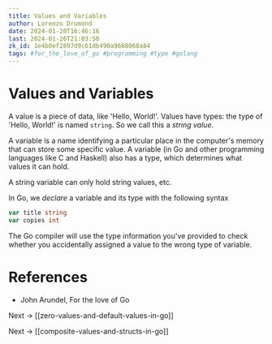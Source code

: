 ```yaml
---
title: Values and Variables
author: Lorenzo Drumond
date: 2024-01-20T16:46:16
last: 2024-01-26T21:03:50
zk_id: 1e4b0ef2897d9c61db490a9668068a84
tags: #for_the_love_of_go #programming #type #golang
---
```



# Values and Variables
A value is a piece of data, like 'Hello, World!'. Values have types: the type of 'Hello, World!' is named `string`. So we call this a _string value_.

A variable is a name identifying a particular place in the computer's memory that can store some specific value. A variable (in Go and other programming languages like C and Haskell) also has a type, which determines what values it can hold.

A string variable can only hold string values, etc.

In Go, we _declare_ a variable and its type with the following syntax
```go
var title string
var copies int
```

The Go compiler will use the type information you've provided to check whether you accidentally assigned a value to the wrong type of variable.

# References
- John Arundel, For the love of Go

Next -> [[zero-values-and-default-values-in-go]]

Next -> [[composite-values-and-structs-in-go]]
